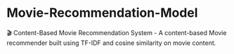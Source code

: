 # Movie-Recommendation-Model
🎬 Content-Based Movie Recommendation System - A content-based Movie recommender built using TF-IDF and cosine similarity on movie content.
